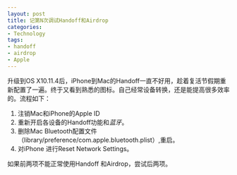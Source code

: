 ```yaml
---
layout: post
title: 记第N次调试Handoff和Airdrop
categories:
- Technology
tags:
- handoff
- airdrop
- Apple
---
```




升级到OS X10.11.4后，iPhone到Mac的Handoff一直不好用，趁着复活节假期重新配置了一遍。终于又看到熟悉的图标。自己经常设备转换，还是能提高很多效率的。流程如下：

1. 注销Mac和iPhone的Apple ID
2. 重新开启各设备的Handoff功能和*蓝牙*。
3. 删除Mac Bluetooth配置文件（library/preference/com.apple.bluetooth.plist）,重启。
4.  对iPhone 进行Reset Network Settings。

如果前两项不能正常使用Handoff 和Airdrop，尝试后两项。
<!--more-->